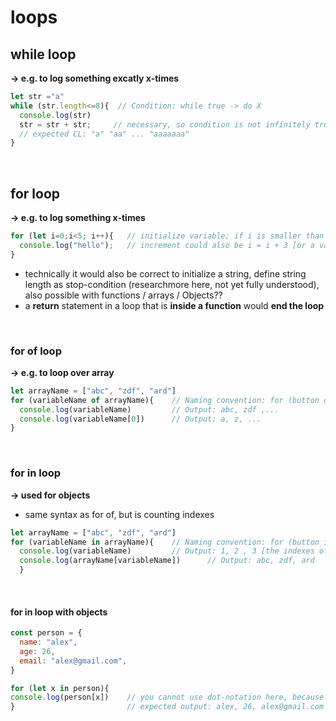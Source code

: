 # loops

## while loop
**-> e.g. to log something excatly x-times**
```javascript
let str ="a"
while (str.length<=8){  // Condition: while true -> do X
  console.log(str)
  str = str + str;     // necessary, so condition is not infinitely true
  // expected CL: "a" "aa" ... "aaaaaaa"
}
```
<br>

## for loop
**-> e.g. to log something x-times**
```javascript
for (let i=0;i<5; i++){   // initialize variable; if i is smaller than 5 -> execute, increment
  console.log("hello");   // increment could also be i = i + 3 [or a variable / function]??
}
```
* technically it would also be correct to initialize a string, define string length as stop-condition (researchmore here, not yet fully understood), also possible with functions / arrays / Objects??
* a **return** statement in a loop that is **inside a function** would **end the loop**
<br>

### for of loop
**-> e.g. to loop over array**
```javascript
let arrayName = ["abc", "zdf", "ard"]
for (variableName of arrayName){    // Naming convention: for (button of buttons){...}
  console.log(variableName)         // Output: abc, zdf ,...
  console.log(variableName[0])      // Output: a, z, ...
}
```
<br>

### for in loop
**-> used for objects**
* same syntax as for of, but is counting indexes
```javascript
let arrayName = ["abc", "zdf", "ard"]
for (variableName in arrayName){    // Naming convention: for (button in buttons){...}
  console.log(variableName)         // Output: 1, 2 , 3 [the indexes of the items in the array]
  console.log(arrayName[variableName])      // Output: abc, zdf, ard
  }
```
<br>

#### for in loop with objects
```javascript
const person = {
  name: "alex",
  age: 26,
  email: "alex@gmail.com",
}

for (let x in person){
console.log(person[x])    // you cannot use dot-notation here, because x is a variable and the interpreter does not know that it is supposed to be e.g. ".name"
}                         // expected output: alex, 26, alex@gmail.com
```


